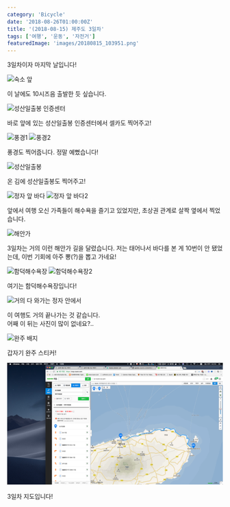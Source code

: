 ```yaml
---
category: 'Bicycle'
date: '2018-08-26T01:00:00Z'
title: '(2018-08-15) 제주도 3일차'
tags: ['여행', '운동', '자전거']
featuredImage: 'images/20180815_103951.png'
---
```


3일차이자 마지막 날입니다!

![숙소 앞](images/20180815_103951.png)

이 날에도 10시즈음 출발한 듯 싶습니다.

![성산일출봉 인증센터](images/20180815_104414.png)

바로 앞에 있는 성산일출봉 인증센터에서 셀카도 찍어주고!

![풍경1](images/20180815_104709.png)
![풍경2](images/20180815_104711.png)

풍경도 찍어줍니다. 정말 예뻤습니다!

![성산일출봉](images/20180815_113155.png)

온 김에 성산일출봉도 찍어주고!

![정자 앞 바다](images/20180815_120143.png)
![정자 앞 바다2](images/20180815_120145.png)

앞에서 여행 오신 가족들이 해수욕을 즐기고 있었지만, 초상권 관계로 살짝 옆에서 찍었습니다.

![해안가](images/20180815_124523.png)

3일차는 거의 이런 해안가 길을 달렸습니다. 저는 태어나서 바다를 본 게 10번이 안 됐었는데, 이번 기회에 아주 뽕(?)을 뽑고 가네요!

![함덕해수욕장](images/20180815_135034.png)
![함덕해수욕장2](images/20180815_142751.png)

여기는 함덕해수욕장입니다!

![거의 다 와가는 정자 안에서](images/20180815_155419.png)

이 여행도 거의 끝나가는 것 같습니다.  
어째 이 뒤는 사진이 많이 없네요?..

![완주 배지](images/20180815_165850.png)

갑자기 완주 스티커!

![3일차 지도](images/3일차_map.png)

3일차 지도입니다!
